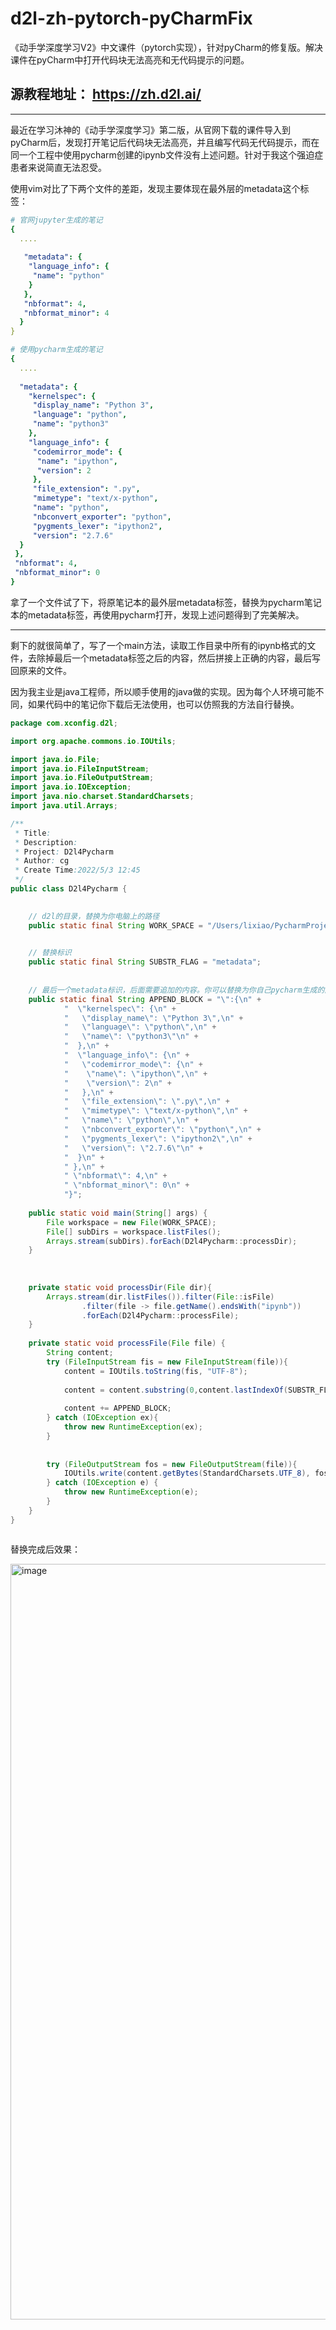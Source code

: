 # d2l-zh-pytorch-pyCharmFix
《动手学深度学习V2》中文课件（pytorch实现），针对pyCharm的修复版。解决课件在pyCharm中打开代码块无法高亮和无代码提示的问题。



## 源教程地址： https://zh.d2l.ai/

***


最近在学习沐神的《动手学深度学习》第二版，从官网下载的课件导入到pyCharm后，发现打开笔记后代码块无法高亮，并且编写代码无代码提示，而在同一个工程中使用pycharm创建的ipynb文件没有上述问题。针对于我这个强迫症患者来说简直无法忍受。  

使用vim对比了下两个文件的差距，发现主要体现在最外层的metadata这个标签：  
```yml 
# 官网jupyter生成的笔记
{
  ....
  
   "metadata": {
    "language_info": {
     "name": "python"
    }
   },
   "nbformat": 4,
   "nbformat_minor": 4
  }
}

```

```yml 
# 使用pycharm生成的笔记
{
  ....
  
  "metadata": {
    "kernelspec": {
     "display_name": "Python 3",
     "language": "python",
     "name": "python3"
    },
    "language_info": {
     "codemirror_mode": {
      "name": "ipython",
      "version": 2
     },
     "file_extension": ".py",
     "mimetype": "text/x-python",
     "name": "python",
     "nbconvert_exporter": "python",
     "pygments_lexer": "ipython2",
     "version": "2.7.6"
  }
 },
 "nbformat": 4,
 "nbformat_minor": 0
}

```


拿了一个文件试了下，将原笔记本的最外层metadata标签，替换为pycharm笔记本的metadata标签，再使用pycharm打开，发现上述问题得到了完美解决。


***


剩下的就很简单了，写了一个main方法，读取工作目录中所有的ipynb格式的文件，去除掉最后一个metadata标签之后的内容，然后拼接上正确的内容，最后写回原来的文件。


因为我主业是java工程师，所以顺手使用的java做的实现。因为每个人环境可能不同，如果代码中的笔记你下载后无法使用，也可以仿照我的方法自行替换。



```java
package com.xconfig.d2l;

import org.apache.commons.io.IOUtils;

import java.io.File;
import java.io.FileInputStream;
import java.io.FileOutputStream;
import java.io.IOException;
import java.nio.charset.StandardCharsets;
import java.util.Arrays;

/**
 * Title:
 * Description:
 * Project: D2l4Pycharm
 * Author: cg
 * Create Time:2022/5/3 12:45
 */
public class D2l4Pycharm {

    
    // d2l的目录，替换为你电脑上的路径
    public static final String WORK_SPACE = "/Users/lixiao/PycharmProjects/d2l";

    
    // 替换标识
    public static final String SUBSTR_FLAG = "metadata";
    
    
    // 最后一个metadata标识，后面需要追加的内容。你可以替换为你自己pycharm生成的内容，注意是从metadata后面的双引号开始的
    public static final String APPEND_BLOCK = "\":{\n" +
            "  \"kernelspec\": {\n" +
            "   \"display_name\": \"Python 3\",\n" +
            "   \"language\": \"python\",\n" +
            "   \"name\": \"python3\"\n" +
            "  },\n" +
            "  \"language_info\": {\n" +
            "   \"codemirror_mode\": {\n" +
            "    \"name\": \"ipython\",\n" +
            "    \"version\": 2\n" +
            "   },\n" +
            "   \"file_extension\": \".py\",\n" +
            "   \"mimetype\": \"text/x-python\",\n" +
            "   \"name\": \"python\",\n" +
            "   \"nbconvert_exporter\": \"python\",\n" +
            "   \"pygments_lexer\": \"ipython2\",\n" +
            "   \"version\": \"2.7.6\"\n" +
            "  }\n" +
            " },\n" +
            " \"nbformat\": 4,\n" +
            " \"nbformat_minor\": 0\n" +
            "}";
    
    public static void main(String[] args) {
        File workspace = new File(WORK_SPACE);
        File[] subDirs = workspace.listFiles();
        Arrays.stream(subDirs).forEach(D2l4Pycharm::processDir);
    }
    
    
    
    private static void processDir(File dir){
        Arrays.stream(dir.listFiles()).filter(File::isFile)
                .filter(file -> file.getName().endsWith("ipynb"))
                .forEach(D2l4Pycharm::processFile);
    }
    
    private static void processFile(File file) {
        String content;
        try (FileInputStream fis = new FileInputStream(file)){
            content = IOUtils.toString(fis, "UTF-8");
            
            content = content.substring(0,content.lastIndexOf(SUBSTR_FLAG) + SUBSTR_FLAG.length());
            
            content += APPEND_BLOCK;
        } catch (IOException ex){
            throw new RuntimeException(ex);
        }
        
        
        try (FileOutputStream fos = new FileOutputStream(file)){
            IOUtils.write(content.getBytes(StandardCharsets.UTF_8), fos);
        } catch (IOException e) {
            throw new RuntimeException(e);
        }
    }
}



```



替换完成后效果：

<img width="1209" alt="image" src="https://user-images.githubusercontent.com/30364539/166409105-38d2e21e-f8eb-4e33-b695-ac67380b6230.png">


    

